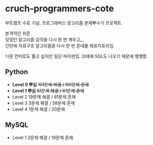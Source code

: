 # cruch-programmers-cote

부트캠프 수료 기념. 프로그래머스 알고리즘 문제뿌수기 프로젝트.

본격적인 취준.  
잊었던 알고리즘 감각을 다시 한 번 깨우고,,,  
간만에 자료구조 알고리즘을 다시 한 번 혼내줄 레포지토리임.

다른 언어로도 풀고 싶지만 일단 파이썬임.
코테에 SQL도 나오기 때문에 병행함.

## Python

- **Level 0 뿌심** ~~101문제 해결 / 101문제 존재~~
- **Level 1 뿌심** ~~61문제 해결 / 61문제 존재~~
- Level 2 19문제 해결 / 81문제 존재
- Level 3 3문제 해결 / 58문제 존재
- Level 4 1문제 해결 / 20문제

## MySQL

- Level 1 2문제 해결 / 19문제 존재
